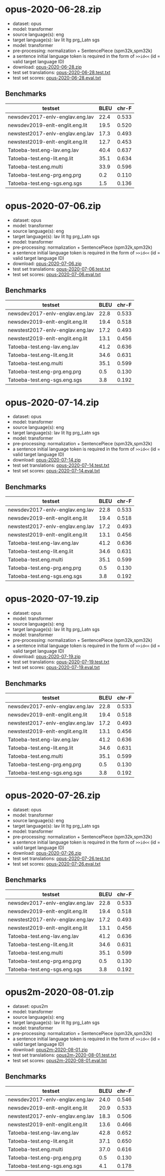 # opus-2020-06-28.zip

* dataset: opus
* model: transformer
* source language(s): eng
* target language(s): lav lit ltg prg_Latn sgs
* model: transformer
* pre-processing: normalization + SentencePiece (spm32k,spm32k)
* a sentence initial language token is required in the form of `>>id<<` (id = valid target language ID)
* download: [opus-2020-06-28.zip](https://object.pouta.csc.fi/Tatoeba-MT-models/eng-bat/opus-2020-06-28.zip)
* test set translations: [opus-2020-06-28.test.txt](https://object.pouta.csc.fi/Tatoeba-MT-models/eng-bat/opus-2020-06-28.test.txt)
* test set scores: [opus-2020-06-28.eval.txt](https://object.pouta.csc.fi/Tatoeba-MT-models/eng-bat/opus-2020-06-28.eval.txt)

## Benchmarks

| testset               | BLEU  | chr-F |
|-----------------------|-------|-------|
| newsdev2017-enlv-englav.eng.lav 	| 22.4 	| 0.533 |
| newsdev2019-enlt-englit.eng.lit 	| 19.5 	| 0.520 |
| newstest2017-enlv-englav.eng.lav 	| 17.3 	| 0.493 |
| newstest2019-enlt-englit.eng.lit 	| 12.7 	| 0.453 |
| Tatoeba-test.eng-lav.eng.lav 	| 40.4 	| 0.637 |
| Tatoeba-test.eng-lit.eng.lit 	| 35.1 	| 0.634 |
| Tatoeba-test.eng.multi 	| 33.9 	| 0.596 |
| Tatoeba-test.eng-prg.eng.prg 	| 0.2 	| 0.110 |
| Tatoeba-test.eng-sgs.eng.sgs 	| 1.5 	| 0.136 |

# opus-2020-07-06.zip

* dataset: opus
* model: transformer
* source language(s): eng
* target language(s): lav lit ltg prg_Latn sgs
* model: transformer
* pre-processing: normalization + SentencePiece (spm32k,spm32k)
* a sentence initial language token is required in the form of `>>id<<` (id = valid target language ID)
* download: [opus-2020-07-06.zip](https://object.pouta.csc.fi/Tatoeba-MT-models/eng-bat/opus-2020-07-06.zip)
* test set translations: [opus-2020-07-06.test.txt](https://object.pouta.csc.fi/Tatoeba-MT-models/eng-bat/opus-2020-07-06.test.txt)
* test set scores: [opus-2020-07-06.eval.txt](https://object.pouta.csc.fi/Tatoeba-MT-models/eng-bat/opus-2020-07-06.eval.txt)

## Benchmarks

| testset               | BLEU  | chr-F |
|-----------------------|-------|-------|
| newsdev2017-enlv-englav.eng.lav 	| 22.8 	| 0.533 |
| newsdev2019-enlt-englit.eng.lit 	| 19.4 	| 0.518 |
| newstest2017-enlv-englav.eng.lav 	| 17.2 	| 0.493 |
| newstest2019-enlt-englit.eng.lit 	| 13.1 	| 0.456 |
| Tatoeba-test.eng-lav.eng.lav 	| 41.2 	| 0.636 |
| Tatoeba-test.eng-lit.eng.lit 	| 34.6 	| 0.631 |
| Tatoeba-test.eng.multi 	| 35.1 	| 0.599 |
| Tatoeba-test.eng-prg.eng.prg 	| 0.5 	| 0.130 |
| Tatoeba-test.eng-sgs.eng.sgs 	| 3.8 	| 0.192 |

# opus-2020-07-14.zip

* dataset: opus
* model: transformer
* source language(s): eng
* target language(s): lav lit ltg prg_Latn sgs
* model: transformer
* pre-processing: normalization + SentencePiece (spm32k,spm32k)
* a sentence initial language token is required in the form of `>>id<<` (id = valid target language ID)
* download: [opus-2020-07-14.zip](https://object.pouta.csc.fi/Tatoeba-MT-models/eng-bat/opus-2020-07-14.zip)
* test set translations: [opus-2020-07-14.test.txt](https://object.pouta.csc.fi/Tatoeba-MT-models/eng-bat/opus-2020-07-14.test.txt)
* test set scores: [opus-2020-07-14.eval.txt](https://object.pouta.csc.fi/Tatoeba-MT-models/eng-bat/opus-2020-07-14.eval.txt)

## Benchmarks

| testset               | BLEU  | chr-F |
|-----------------------|-------|-------|
| newsdev2017-enlv-englav.eng.lav 	| 22.8 	| 0.533 |
| newsdev2019-enlt-englit.eng.lit 	| 19.4 	| 0.518 |
| newstest2017-enlv-englav.eng.lav 	| 17.2 	| 0.493 |
| newstest2019-enlt-englit.eng.lit 	| 13.1 	| 0.456 |
| Tatoeba-test.eng-lav.eng.lav 	| 41.2 	| 0.636 |
| Tatoeba-test.eng-lit.eng.lit 	| 34.6 	| 0.631 |
| Tatoeba-test.eng.multi 	| 35.1 	| 0.599 |
| Tatoeba-test.eng-prg.eng.prg 	| 0.5 	| 0.130 |
| Tatoeba-test.eng-sgs.eng.sgs 	| 3.8 	| 0.192 |

# opus-2020-07-19.zip

* dataset: opus
* model: transformer
* source language(s): eng
* target language(s): lav lit ltg prg_Latn sgs
* model: transformer
* pre-processing: normalization + SentencePiece (spm32k,spm32k)
* a sentence initial language token is required in the form of `>>id<<` (id = valid target language ID)
* download: [opus-2020-07-19.zip](https://object.pouta.csc.fi/Tatoeba-MT-models/eng-bat/opus-2020-07-19.zip)
* test set translations: [opus-2020-07-19.test.txt](https://object.pouta.csc.fi/Tatoeba-MT-models/eng-bat/opus-2020-07-19.test.txt)
* test set scores: [opus-2020-07-19.eval.txt](https://object.pouta.csc.fi/Tatoeba-MT-models/eng-bat/opus-2020-07-19.eval.txt)

## Benchmarks

| testset               | BLEU  | chr-F |
|-----------------------|-------|-------|
| newsdev2017-enlv-englav.eng.lav 	| 22.8 	| 0.533 |
| newsdev2019-enlt-englit.eng.lit 	| 19.4 	| 0.518 |
| newstest2017-enlv-englav.eng.lav 	| 17.2 	| 0.493 |
| newstest2019-enlt-englit.eng.lit 	| 13.1 	| 0.456 |
| Tatoeba-test.eng-lav.eng.lav 	| 41.2 	| 0.636 |
| Tatoeba-test.eng-lit.eng.lit 	| 34.6 	| 0.631 |
| Tatoeba-test.eng.multi 	| 35.1 	| 0.599 |
| Tatoeba-test.eng-prg.eng.prg 	| 0.5 	| 0.130 |
| Tatoeba-test.eng-sgs.eng.sgs 	| 3.8 	| 0.192 |

# opus-2020-07-26.zip

* dataset: opus
* model: transformer
* source language(s): eng
* target language(s): lav lit ltg prg_Latn sgs
* model: transformer
* pre-processing: normalization + SentencePiece (spm32k,spm32k)
* a sentence initial language token is required in the form of `>>id<<` (id = valid target language ID)
* download: [opus-2020-07-26.zip](https://object.pouta.csc.fi/Tatoeba-MT-models/eng-bat/opus-2020-07-26.zip)
* test set translations: [opus-2020-07-26.test.txt](https://object.pouta.csc.fi/Tatoeba-MT-models/eng-bat/opus-2020-07-26.test.txt)
* test set scores: [opus-2020-07-26.eval.txt](https://object.pouta.csc.fi/Tatoeba-MT-models/eng-bat/opus-2020-07-26.eval.txt)

## Benchmarks

| testset               | BLEU  | chr-F |
|-----------------------|-------|-------|
| newsdev2017-enlv-englav.eng.lav 	| 22.8 	| 0.533 |
| newsdev2019-enlt-englit.eng.lit 	| 19.4 	| 0.518 |
| newstest2017-enlv-englav.eng.lav 	| 17.2 	| 0.493 |
| newstest2019-enlt-englit.eng.lit 	| 13.1 	| 0.456 |
| Tatoeba-test.eng-lav.eng.lav 	| 41.2 	| 0.636 |
| Tatoeba-test.eng-lit.eng.lit 	| 34.6 	| 0.631 |
| Tatoeba-test.eng.multi 	| 35.1 	| 0.599 |
| Tatoeba-test.eng-prg.eng.prg 	| 0.5 	| 0.130 |
| Tatoeba-test.eng-sgs.eng.sgs 	| 3.8 	| 0.192 |

# opus2m-2020-08-01.zip

* dataset: opus2m
* model: transformer
* source language(s): eng
* target language(s): lav lit ltg prg_Latn sgs
* model: transformer
* pre-processing: normalization + SentencePiece (spm32k,spm32k)
* a sentence initial language token is required in the form of `>>id<<` (id = valid target language ID)
* download: [opus2m-2020-08-01.zip](https://object.pouta.csc.fi/Tatoeba-MT-models/eng-bat/opus2m-2020-08-01.zip)
* test set translations: [opus2m-2020-08-01.test.txt](https://object.pouta.csc.fi/Tatoeba-MT-models/eng-bat/opus2m-2020-08-01.test.txt)
* test set scores: [opus2m-2020-08-01.eval.txt](https://object.pouta.csc.fi/Tatoeba-MT-models/eng-bat/opus2m-2020-08-01.eval.txt)

## Benchmarks

| testset               | BLEU  | chr-F |
|-----------------------|-------|-------|
| newsdev2017-enlv-englav.eng.lav 	| 24.0 	| 0.546 |
| newsdev2019-enlt-englit.eng.lit 	| 20.9 	| 0.533 |
| newstest2017-enlv-englav.eng.lav 	| 18.3 	| 0.506 |
| newstest2019-enlt-englit.eng.lit 	| 13.6 	| 0.466 |
| Tatoeba-test.eng-lav.eng.lav 	| 42.8 	| 0.652 |
| Tatoeba-test.eng-lit.eng.lit 	| 37.1 	| 0.650 |
| Tatoeba-test.eng.multi 	| 37.0 	| 0.616 |
| Tatoeba-test.eng-prg.eng.prg 	| 0.5 	| 0.130 |
| Tatoeba-test.eng-sgs.eng.sgs 	| 4.1 	| 0.178 |

